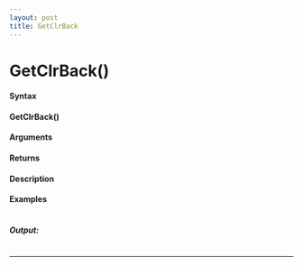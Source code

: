 ```yaml
---
layout: post
title: GetClrBack
---
```


# GetClrBack()


#### Syntax

#### GetClrBack()

#### Arguments

#### Returns

#### Description

#### Examples

```

```

##### Output:

```

```

---